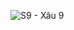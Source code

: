 ![S9 - Xâu 9](https://github.com/VanHoang110802/Competitive_Programming/assets/108053955/1527d2e0-e482-4704-8b0d-d89cde97d263)
